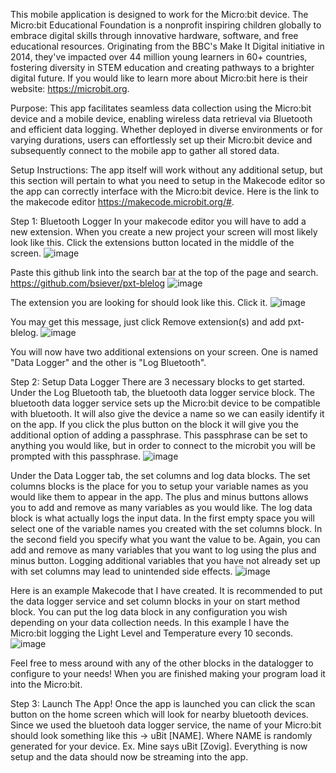 This mobile application is designed to work for the Micro:bit device. The Micro:bit Educational Foundation is a nonprofit inspiring children globally to embrace digital skills through innovative hardware, software, and free educational resources. Originating from the BBC's Make It Digital initiative in 2014, they've impacted over 44 million young learners in 60+ countries, fostering diversity in STEM education and creating pathways to a brighter digital future. If you would like to learn more about Micro:bit here is their website: https://microbit.org. 

Purpose:
This app facilitates seamless data collection using the Micro:bit device and a mobile device, enabling wireless data retrieval via Bluetooth and efficient data logging. Whether deployed in diverse environments or for varying durations, users can effortlessly set up their Micro:bit device and subsequently connect to the mobile app to gather all stored data.

Setup Instructions:
The app itself will work without any additional setup, but this section will pertain to what you need to setup in the Makecode editor so the app can correctly interface with the Micro:bit device. Here is the link to the makecode editor https://makecode.microbit.org/#. 

Step 1: Bluetooth Logger
In your makecode editor you will have to add a new extension. 
When you create a new project your screen will most likely look like this. Click the extensions button located in the middle of the screen. 
![image](https://github.com/masongaller/IndependentStudy/assets/89870162/d538c34e-a725-44c3-a62a-275d9f2d205c)

Paste this github link into the search bar at the top of the page and search. https://github.com/bsiever/pxt-blelog
![image](https://github.com/masongaller/IndependentStudy/assets/89870162/591752bf-1c22-4c1e-a980-5fb4e07abe5f)

The extension you are looking for should look like this. Click it.
![image](https://github.com/masongaller/IndependentStudy/assets/89870162/88852758-a9b4-4fc9-b986-6eba481baa4f)

You may get this message, just click Remove extension(s) and add pxt-blelog.
![image](https://github.com/masongaller/IndependentStudy/assets/89870162/e5c179db-bbfd-4465-9180-c9489196f27c)

You will now have two additional extensions on your screen. One is named "Data Logger" and the other is "Log Bluetooth".

Step 2: Setup Data Logger
There are 3 necessary blocks to get started.
Under the Log Bluetooth tab, the bluetooth data logger service block. The bluetooth data logger service sets up the Micro:bit device to be compatible with bluetooth. It will also give the device a name so we can easily identify it on the app. If you click the plus button on the block it will give you the additional option of adding a passphrase. This passphrase can be set to anything you would like, but in order to connect to the microbit you will be prompted with this passphrase.
![image](https://github.com/masongaller/IndependentStudy/assets/89870162/7ac778c8-3d7b-4a4c-80cd-0e319111b1a2)

Under the Data Logger tab, the set columns and log data blocks. 
The set columns blocks is the place for you to setup your variable names as you would like them to appear in the app. The plus and minus buttons allows you to add and remove as many variables as you would like. 
The log data block is what actually logs the input data. In the first empty space you will select one of the variable names you created with the set columns block. In the second field you specify what you want the value to be. Again, you can add and remove as many variables that you want to log using the plus and minus button. Logging additional variables that you have not already set up with set columns may lead to unintended side effects.
![image](https://github.com/masongaller/IndependentStudy/assets/89870162/a68df163-5af1-4d29-81e5-16f4aa2f7c18)

Here is an example Makecode that I have created. It is recommended to put the data logger service and set column blocks in your on start method block. You can put the log data block in any configuration you wish depending on your data collection needs. In this example I have the Micro:bit logging the Light Level and Temperature every 10 seconds.
![image](https://github.com/masongaller/IndependentStudy/assets/89870162/e9af77dd-fe5e-483a-9e4c-3636c87143ed)

Feel free to mess around with any of the other blocks in the datalogger to configure to your needs! When you are finished making your program load it into the Micro:bit.

Step 3: Launch The App!
Once the app is launched you can click the scan button on the home screen which will look for nearby bluetooth devices. Since we used the bluetooh data logger service, the name of your Micro:bit should look something like this -> uBit [NAME]. Where NAME is randomly generated for your device. Ex. Mine says uBit [Zovig]. Everything is now setup and the data should now be streaming into the app.



